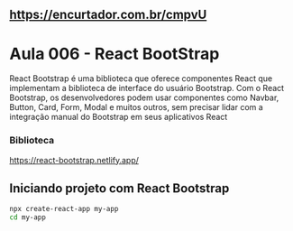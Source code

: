 ## https://encurtador.com.br/cmpvU


# Aula 006 - React BootStrap

React Bootstrap é uma biblioteca que oferece componentes React que implementam a biblioteca de interface do usuário Bootstrap.
Com o React Bootstrap, os desenvolvedores podem usar componentes como Navbar, Button, Card, Form, Modal e muitos outros, sem precisar lidar com a integração manual do Bootstrap em seus aplicativos React

### Biblioteca
https://react-bootstrap.netlify.app/

## Iniciando projeto com React Bootstrap

```bash
npx create-react-app my-app
cd my-app
```